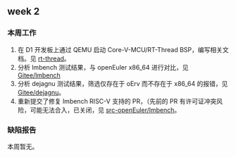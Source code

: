 ## week 2

### 本周工作

1. 在 D1 开发板上通过 QEMU 启动 Core-V-MCU/RT-Thread BSP，编写相关文档。见 [rt-thread](/misc/month1/week2/rt-thread/README.md)。
2. 分析 lmbench 测试结果，与 openEuler x86_64 进行对比，见 [Gitee/lmbench](https://gitee.com/yunxiangluo/openeuler-riscv-2303-test/tree/master/BasicTest/%E5%9F%BA%E7%A1%80%E6%80%A7%E8%83%BD%E6%B5%8B%E8%AF%95/lmbench)
3. 分析 dejagnu 测试结果，筛选仅存在于 oErv 而不存在于 x86_64 的报错，见 [Gitee/dejagnu](https://gitee.com/yunxiangluo/openeuler-riscv-2303-test/tree/master/BasicTest/%E7%BC%96%E8%AF%91%E5%99%A8%E6%B5%8B%E8%AF%95/dejagnu)。
4. 重新提交了修复 lmbench RISC-V 支持的 PR，（先前的 PR 有许可证冲突风险，可能无法合入，已关闭，见 [src-openEuler/lmbench](https://gitee.com/src-openeuler/lmbench/pulls/19)。

### 缺陷报告

本周暂无。